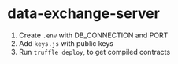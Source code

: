 # data-exchange-server

1. Create `.env` with DB_CONNECTION and PORT
2. Add `keys.js` with public keys
3. Run `truffle deploy`, to get compiled contracts
